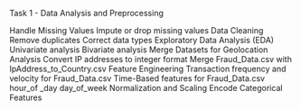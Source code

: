 Task 1 - Data Analysis and Preprocessing

Handle Missing Values
    Impute or drop missing values
Data Cleaning
    Remove duplicates
    Correct data types
Exploratory Data Analysis (EDA)
    Univariate analysis
    Bivariate analysis
Merge Datasets for Geolocation Analysis
    Convert IP addresses to integer format
    Merge Fraud_Data.csv with IpAddress_to_Country.csv
Feature Engineering
    Transaction frequency and velocity for Fraud_Data.csv
    Time-Based features for Fraud_Data.csv
    hour_of _day
    day_of_week
Normalization and Scaling
Encode Categorical Features